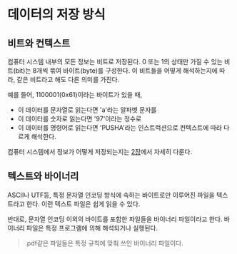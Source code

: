 # 데이터의 저장 방식

## 비트와 컨텍스트

컴퓨터 시스템 내부의 모든 정보는 비트로 저장된다. 0 또는 1의 상태만 가질 수 있는 비트(bit)는 8개씩 묶여 바이트(byte)를 구성한다. 이 비트들을 어떻게 해석하는지에 따라, 같은 비트라고 해도 다른 의미를 가진다. 

예를 들어, 1100001(0x61)이라는 바이트가 있을 때,
- 이 데이터를 문자열로 읽는다면 'a'라는 알파벳 문자를
- 이 데이터를 숫자로 읽는다면 '97'이라는 정수로
- 이 데이터를 명령어로 읽는다면 'PUSHA'라는 인스트럭션으로
컨텍스트에 따라 다르게 해석한다.

컴퓨터 시스템에서 정보가 어떻게 저장되는지는 [2장](../../Chapter%203/readme.md)에서 자세히 다룬다.

## 텍스트와 바이너리

ASCII나 UTF등, 특정 문자열 인코딩 방식에 속하는 바이트로만 이루어진 파일을 텍스트라고 한다. 이런 텍스트 파일은 쉽게 읽을 수 있다.

반대로, 문자열 인코딩 이외의 바이트를 포함한 파일들을 바이너리 파일이라고 한다. 바이너리 파일은 특정 프로그램에 의해 해석되거나 실행된다.

> .pdf같은 파일들은 특정 규칙에 맞춰 쓰인 바이너리 파일이다. 
